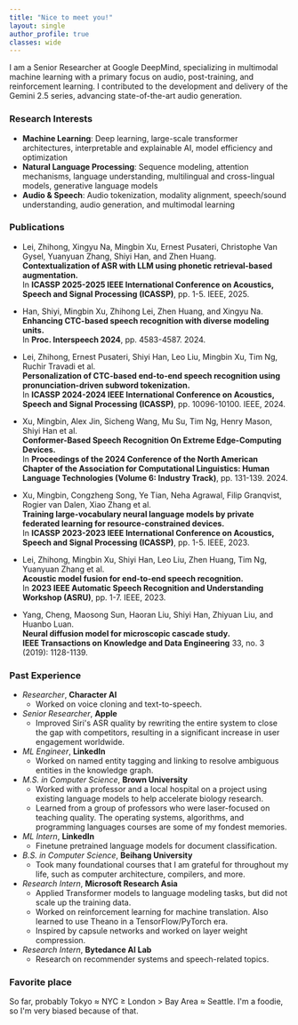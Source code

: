 ```yaml
---
title: "Nice to meet you!"
layout: single
author_profile: true
classes: wide
---
```



I am a Senior Researcher at Google DeepMind, specializing in multimodal machine learning with a primary focus on audio, post-training, and reinforcement learning. I contributed to the development and delivery of the Gemini 2.5 series, advancing state-of-the-art audio generation.

### Research Interests

- **Machine Learning**: Deep learning, large-scale transformer architectures, interpretable and explainable AI, model efficiency and optimization
- **Natural Language Processing**: Sequence modeling, attention mechanisms, language understanding, multilingual and cross-lingual models, generative language models
- **Audio & Speech**: Audio tokenization, modality alignment, speech/sound understanding, audio generation, and multimodal learning

### Publications

- Lei, Zhihong, Xingyu Na, Mingbin Xu, Ernest Pusateri, Christophe Van Gysel, Yuanyuan Zhang, Shiyi Han, and Zhen Huang.  
  **Contextualization of ASR with LLM using phonetic retrieval-based augmentation.**  
  In **ICASSP 2025-2025 IEEE International Conference on Acoustics, Speech and Signal Processing (ICASSP)**, pp. 1-5. IEEE, 2025.

- Han, Shiyi, Mingbin Xu, Zhihong Lei, Zhen Huang, and Xingyu Na.  
  **Enhancing CTC-based speech recognition with diverse modeling units.**  
  In **Proc. Interspeech 2024**, pp. 4583-4587. 2024.

- Lei, Zhihong, Ernest Pusateri, Shiyi Han, Leo Liu, Mingbin Xu, Tim Ng, Ruchir Travadi et al.  
  **Personalization of CTC-based end-to-end speech recognition using pronunciation-driven subword tokenization.**  
  In **ICASSP 2024-2024 IEEE International Conference on Acoustics, Speech and Signal Processing (ICASSP)**, pp. 10096-10100. IEEE, 2024.

- Xu, Mingbin, Alex Jin, Sicheng Wang, Mu Su, Tim Ng, Henry Mason, Shiyi Han et al.  
  **Conformer-Based Speech Recognition On Extreme Edge-Computing Devices.**  
  In **Proceedings of the 2024 Conference of the North American Chapter of the Association for Computational Linguistics: Human Language Technologies (Volume 6: Industry Track)**, pp. 131-139. 2024.

- Xu, Mingbin, Congzheng Song, Ye Tian, Neha Agrawal, Filip Granqvist, Rogier van Dalen, Xiao Zhang et al.  
  **Training large-vocabulary neural language models by private federated learning for resource-constrained devices.**  
  In **ICASSP 2023-2023 IEEE International Conference on Acoustics, Speech and Signal Processing (ICASSP)**, pp. 1-5. IEEE, 2023.

- Lei, Zhihong, Mingbin Xu, Shiyi Han, Leo Liu, Zhen Huang, Tim Ng, Yuanyuan Zhang et al.  
  **Acoustic model fusion for end-to-end speech recognition.**  
  In **2023 IEEE Automatic Speech Recognition and Understanding Workshop (ASRU)**, pp. 1-7. IEEE, 2023.
  
- Yang, Cheng, Maosong Sun, Haoran Liu, Shiyi Han, Zhiyuan Liu, and Huanbo Luan.  
  **Neural diffusion model for microscopic cascade study.**  
  **IEEE Transactions on Knowledge and Data Engineering** 33, no. 3 (2019): 1128-1139.

### Past Experience
- *Researcher*, **Character AI**
  - Worked on voice cloning and text-to-speech.
- *Senior Researcher*, **Apple**
  - Improved Siri's ASR quality by rewriting the entire system to close the gap with competitors, resulting in a significant increase in user engagement worldwide.
- *ML Engineer*, **LinkedIn**
  - Worked on named entity tagging and linking to resolve ambiguous entities in the knowledge graph.
- *M.S. in Computer Science*, **Brown University**
  - Worked with a professor and a local hospital on a project using existing language models to help accelerate biology research.
  - Learned from a group of professors who were laser-focused on teaching quality. The operating systems, algorithms, and programming languages courses are some of my fondest memories.
- *ML Intern*, **LinkedIn**
  - Finetune pretrained language models for document classification.
- *B.S. in Computer Science*, **Beihang University** 
  - Took many foundational courses that I am grateful for throughout my life, such as computer architecture, compilers, and more.
- *Research Intern*, **Microsoft Research Asia**
  - Applied Transformer models to language modeling tasks, but did not scale up the training data.
  - Worked on reinforcement learning for machine translation. Also learned to use Theano in a TensorFlow/PyTorch era.
  - Inspired by capsule networks and worked on layer weight compression.
- *Research Intern*, **Bytedance AI Lab**
  - Research on recommender systems and speech-related topics.

<!-- 
#### Current Work
- **Transformer Architecture Analysis**: Investigating the interpretability of attention mechanisms in biological sequence modeling
- **Protein Structure Prediction**: Developing novel deep learning approaches for protein folding prediction

#### Past Projects
- **Bioinformatics Tool Development**: Created tools for biological sequence analysis and visualization -->
<!-- 
### Skills

**Programming Languages**: Python, R, C++, JavaScript  
**Machine Learning**: Jax, PyTorch, TensorFlow, scikit-learn  
**Web Development**: HTML, CSS, JavaScript, Jekyll   -->


### Favorite place

So far, probably Tokyo ≈ NYC ≥ London > Bay Area ≈ Seattle. I'm a foodie, so I'm very biased because of that.
